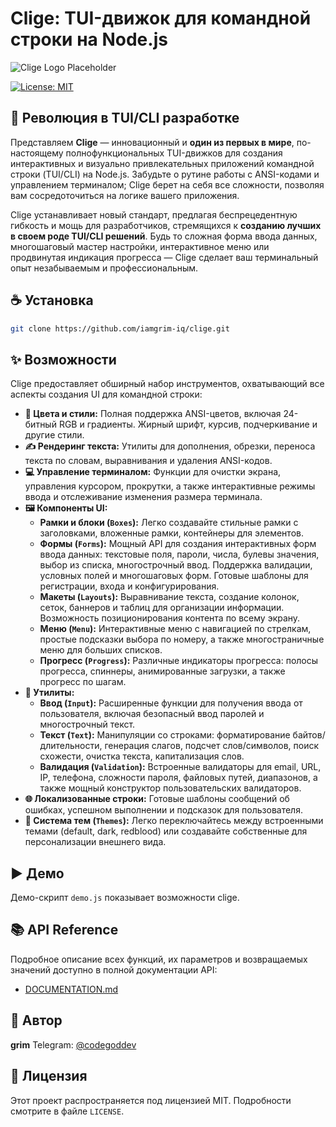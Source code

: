 # Clige: TUI-движок для командной строки на Node.js

![Clige Logo Placeholder](https://dummyimage.com/600x400/000/fff.jpg&text=CLI+Grim+Engine)

[![License: MIT](https://img.shields.io/badge/License-MIT-yellow.svg)](https://opensource.org/licenses/MIT)

## 🚀 Революция в TUI/CLI разработке

Представляем **Clige** — инновационный и **один из первых в мире**, по-настоящему полнофункциональных TUI-движков для создания интерактивных и визуально привлекательных приложений командной строки (TUI/CLI) на Node.js. Забудьте о рутине работы с ANSI-кодами и управлением терминалом; Clige берет на себя все сложности, позволяя вам сосредоточиться на логике вашего приложения.

Clige устанавливает новый стандарт, предлагая беспрецедентную гибкость и мощь для разработчиков, стремящихся к **созданию лучших в своем роде TUI/CLI решений**. Будь то сложная форма ввода данных, многошаговый мастер настройки, интерактивное меню или продвинутая индикация прогресса — Clige сделает ваш терминальный опыт незабываемым и профессиональным.

## ☕ Установка

```bash
git clone https://github.com/iamgrim-iq/clige.git
```

## ✨ Возможности

Clige предоставляет обширный набор инструментов, охватывающий все аспекты создания UI для командной строки:

*   **🎨 Цвета и стили:** Полная поддержка ANSI-цветов, включая 24-битный RGB и градиенты. Жирный шрифт, курсив, подчеркивание и другие стили.
*   **✍️ Рендеринг текста:** Утилиты для дополнения, обрезки, переноса текста по словам, выравнивания и удаления ANSI-кодов.
*   **💻 Управление терминалом:** Функции для очистки экрана, управления курсором, прокрутки, а также интерактивные режимы ввода и отслеживание изменения размера терминала.
*   **🖼️ Компоненты UI:**
    *   **Рамки и блоки (`Boxes`):** Легко создавайте стильные рамки с заголовками, вложенные рамки, контейнеры для элементов.
    *   **Формы (`Forms`):** Мощный API для создания интерактивных форм ввода данных: текстовые поля, пароли, числа, булевы значения, выбор из списка, многострочный ввод. Поддержка валидации, условных полей и многошаговых форм. Готовые шаблоны для регистрации, входа и конфигурирования.
    *   **Макеты (`Layouts`):** Выравнивание текста, создание колонок, сеток, баннеров и таблиц для организации информации. Возможность позиционирования контента по всему экрану.
    *   **Меню (`Menu`):** Интерактивные меню с навигацией по стрелкам, простые подсказки выбора по номеру, а также многостраничные меню для больших списков.
    *   **Прогресс (`Progress`):** Различные индикаторы прогресса: полосы прогресса, спиннеры, анимированные загрузки, а также прогресс по шагам.
*   **🧰 Утилиты:**
    *   **Ввод (`Input`):** Расширенные функции для получения ввода от пользователя, включая безопасный ввод паролей и многострочный текст.
    *   **Текст (`Text`):** Манипуляции со строками: форматирование байтов/длительности, генерация слагов, подсчет слов/символов, поиск схожести, очистка текста, капитализация слов.
    *   **Валидация (`Validation`):** Встроенные валидаторы для email, URL, IP, телефона, сложности пароля, файловых путей, диапазонов, а также мощный конструктор пользовательских валидаторов.
*   **🌐 Локализованные строки:** Готовые шаблоны сообщений об ошибках, успешном выполнении и подсказок для пользователя.
*   **🎨 Система тем (`Themes`):** Легко переключайтесь между встроенными темами (default, dark, redblood) или создавайте собственные для персонализации внешнего вида.

## ▶️ Демо

Демо-скрипт `demo.js` показывает возможности clige.


## 📚 API Reference

Подробное описание всех функций, их параметров и возвращаемых значений доступно в полной документации API:

*   [DOCUMENTATION.md](DOCUMENTATION.md)

## 👤 Автор

**grim**
Telegram: [@codegoddev](https://t.me/codegoddev)

## 📜 Лицензия

Этот проект распространяется под лицензией MIT. Подробности смотрите в файле `LICENSE`.